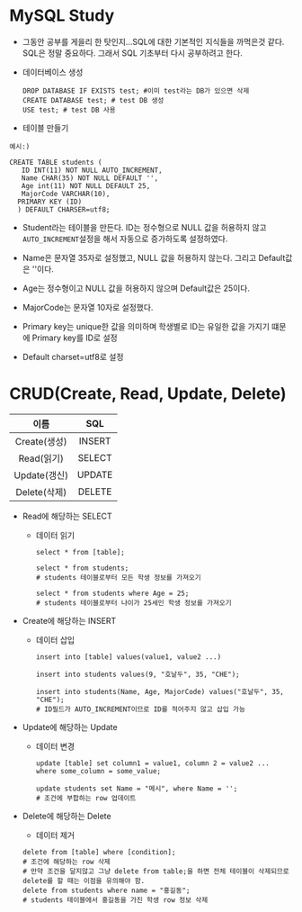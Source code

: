 # MySQL Study

* 그동안 공부를 게을리 한 탓인지...SQL에 대한 기본적인 지식들을 까먹은것 같다. SQL은 정말 중요하다. 그래서 SQL 기초부터 다시 공부하려고 한다.

* 데이터베이스 생성
  ```
  DROP DATABASE IF EXISTS test; #이미 test라는 DB가 있으면 삭제
  CREATE DATABASE test; # test DB 생성
  USE test; # test DB 사용
  ```

*  테이블 만들기
  ```
  예시:)

  CREATE TABLE students (
     ID INT(11) NOT NULL AUTO_INCREMENT,
     Name CHAR(35) NOT NULL DEFAULT '',
     Age int(11) NOT NULL DEFAULT 25,
     MajorCode VARCHAR(10),
    PRIMARY KEY (ID)
    ) DEFAULT CHARSER=utf8;
  ```

  * Student라는 테이블을 만든다. ID는 정수형으로 NULL 값을 허용하지 않고 `AUTO_INCREMENT`설정을 해서 자동으로 증가하도록 설정하였다.

  * Name은 문자열 35자로 설정했고, NULL 값을 허용하지 않는다. 그리고 Default값은 ''이다.

  * Age는 정수형이고 NULL 값을 허용하지 않으며 Default값은 25이다.

  * MajorCode는 문자열 10자로 설정했다.

  * Primary key는 unique한 값을 의미하며 학생별로 ID는 유일한 값을 가지기 떄문에 Primary key를 ID로 설정

  * Default charset=utf8로 설정


# CRUD(Create, Read, Update, Delete)

|이름|SQL|
|:--:|:--:|
|Create(생성)|INSERT|
|Read(읽기)|SELECT|
|Update(갱신)|UPDATE|
|Delete(삭제)|DELETE|

* Read에 해당하는 SELECT

  * 데이터 읽기
    ```
    select * from [table];

    select * from students;
    # students 테이블로부터 모든 학생 정보를 가져오기

    select * from students where Age = 25;
    # students 테이블로부터 나이가 25세인 학생 정보를 가져오기
    ```

* Create에 해당하는 INSERT

  * 데이터 삽입
    ```
    insert into [table] values(value1, value2 ...)

    insert into students values(9, "호날두", 35, "CHE");

    insert into students(Name, Age, MajorCode) values("호날두", 35, "CHE");
    # ID필드가 AUTO_INCREMENT이므로 ID를 적어주지 않고 삽입 가능
    ```

* Update에 해당하는 Update

  * 데이터 변경
    ```
    update [table] set column1 = value1, column 2 = value2 ... where some_column = some_value;

    update students set Name = "메시", where Name = '';
    # 조건에 부합하는 row 업데이트
    ```

* Delete에 해당하는 Delete

  * 데이터 제거
  ```
  delete from [table] where [condition];
  # 조건에 해당하는 row 삭제
  # 만약 조건을 달지않고 그냥 delete from table;을 하면 전체 테이블이 삭제되므로 delete를 할 때는 이점을 유의해야 함.
  delete from students where name = "홍길동";
  # students 테이블에서 홍길동을 가진 학생 row 정보 삭제
  ```
